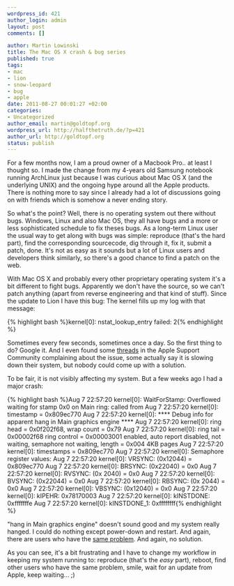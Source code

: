 ```yaml
--- 
wordpress_id: 421
author_login: admin
layout: post
comments: []

author: Martin Lowinski
title: The Mac OS X crash & bug series
published: true
tags: 
- mac
- lion
- snow-leopard
- bug
- apple
date: 2011-08-27 00:01:27 +02:00
categories: 
- Uncategorized
author_email: martin@goldtopf.org
wordpress_url: http://halfthetruth.de/?p=421
author_url: http://goldtopf.org
status: publish
---
```

For a few months now, I am a proud owner of a Macbook Pro.. at least I thought so. I made the change from my 4-years old Samsung notebook running ArchLinux just because I was curious about Mac OS X (and the underlying UNIX) and the ongoing hype around all the Apple products. There is nothing more to say since I already had a lot of discussions going on with friends which is somehow a never ending story.

So what's the point? Well, there is no operating system out there without bugs. Windows, Linux and also Mac OS, they all have bugs and a more or less sophisticated schedule to fix theses bugs. As a long-term Linux user the usual way to get along with bugs was simple: reproduce (that's the hard part), find the corresponding sourcecode, dig through it, fix it, submit a patch, done. It's not as easy as it sounds but a lot of Linux users and developers think similarly, so there's a good chance to find a patch on the web.

With Mac OS X and probably every other proprietary operating system it's a bit different to fight bugs. Apparently we don't have the source, so we can't patch anything (apart from reverse engineering and that kind of stuff). Since the update to Lion I have this bug: The kernel fills up my log with that message:

{% highlight bash %}kernel[0]: nstat_lookup_entry failed: 2{% endhighlight %}

Sometimes every few seconds, sometimes once a day. So the first thing to do? Google it. And I even found some <a href="https://discussions.apple.com/thread/3200365">threads</a> in the Apple Support Community complaining about the issue, some actually say it is slowing down their system, but nobody could come up with a solution.

To be fair, it is not visibly affecting my system. But a few weeks ago I had a major crash:

{% highlight bash %}Aug 7 22:57:20 kernel[0]: WaitForStamp: Overflowed waiting for stamp 0x0 on Main ring: called from
Aug 7 22:57:20 kernel[0]: timestamp = 0x809ec770
Aug 7 22:57:20 kernel[0]: **** Debug info for apparent hang in Main graphics engine ****
Aug 7 22:57:20 kernel[0]: ring head = 0x0f202f68, wrap count = 0x79
Aug 7 22:57:20 kernel[0]: ring tail = 0x00002f68 ring control = 0x00003001 enabled, auto report disabled, not waiting, semaphore not waiting, length = 0x004 4KB pages
Aug 7 22:57:20 kernel[0]: timestamps = 0x809ec770
Aug 7 22:57:20 kernel[0]: Semaphore register values:
Aug 7 22:57:20 kernel[0]: VRSYNC: (0x12044) = 0x809ec770
Aug 7 22:57:20 kernel[0]: BRSYNC: (0x22040) = 0x0
Aug 7 22:57:20 kernel[0]: RVSYNC: (0x 2040) = 0x0
Aug 7 22:57:20 kernel[0]: BVSYNC: (0x22044) = 0x0
Aug 7 22:57:20 kernel[0]: RBSYNC: (0x 2044) = 0x0
Aug 7 22:57:20 kernel[0]: VBSYNC: (0x12040) = 0x0
Aug 7 22:57:20 kernel[0]: kIPEHR: 0x78170003
Aug 7 22:57:20 kernel[0]: kINSTDONE: 0xfffffffe
Aug 7 22:57:20 kernel[0]: kINSTDONE_1: 0xffffffff{% endhighlight %}

"hang in Main graphics engine" doesn't sound good and my system really hanged. I could do nothing except power-down and restart. And again, there are users who have the <a href="https://discussions.apple.com/thread/2769135">same problem</a>. And again, no solution.

As you can see, it's a bit frustrating and I have to change my workflow in keeping my system running to: reproduce (that's the <em>easy</em> part), reboot, find other users who have the same problem, smile, wait for an update from Apple, keep waiting... ;)
